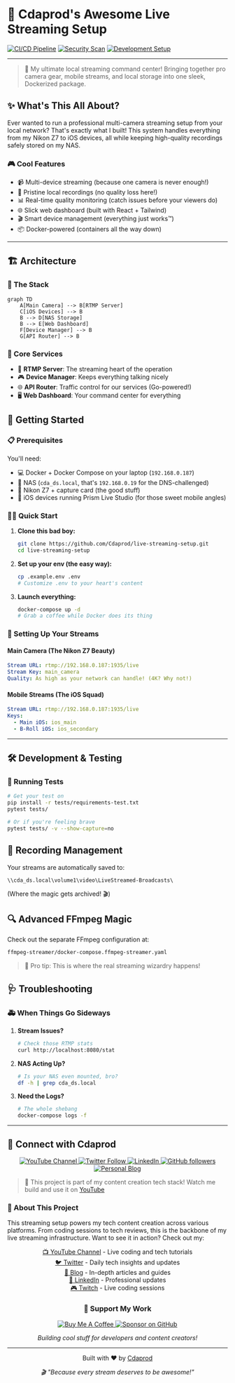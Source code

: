 # 🎥 Cdaprod's Awesome Live Streaming Setup

[![CI/CD Pipeline](https://github.com/Cdaprod/live-streaming-setup/actions/workflows/main.yml/badge.svg)](https://github.com/Cdaprod/live-streaming-setup/actions/workflows/main.yml)
[![Security Scan](https://github.com/Cdaprod/live-streaming-setup/actions/workflows/security.yml/badge.svg)](https://github.com/Cdaprod/live-streaming-setup/actions/workflows/security.yml)
[![Development Setup](https://github.com/Cdaprod/live-streaming-setup/actions/workflows/dev-setup.yml/badge.svg)](https://github.com/Cdaprod/live-streaming-setup/actions/workflows/dev-setup.yml)

---


> 🚀 My ultimate local streaming command center! Bringing together pro camera gear, mobile streams, and local storage into one sleek, Dockerized package.

## ✨ What's This All About?

Ever wanted to run a professional multi-camera streaming setup from your local network? That's exactly what I built! This system handles everything from my Nikon Z7 to iOS devices, all while keeping high-quality recordings safely stored on my NAS.


### 🎮 Cool Features

- 📹 Multi-device streaming (because one camera is never enough!)
- 💾 Pristine local recordings (no quality loss here!)
- 📊 Real-time quality monitoring (catch issues before your viewers do)
- 🌐 Slick web dashboard (built with React + Tailwind)
- 🎬 Smart device management (everything just works™)
- 📦 Docker-powered (containers all the way down)

---

## 🏗 Architecture

### 🔧 The Stack

```mermaid
graph TD
    A[Main Camera] --> B[RTMP Server]
    C[iOS Devices] --> B
    B --> D[NAS Storage]
    B --> E[Web Dashboard]
    F[Device Manager] --> B
    G[API Router] --> B
```

### 🎯 Core Services

- 🚀 **RTMP Server**: The streaming heart of the operation
- 🎮 **Device Manager**: Keeps everything talking nicely
- 🌐 **API Router**: Traffic control for our services (Go-powered!)
- 🖥 **Web Dashboard**: Your command center for everything


## 🚀 Getting Started

### 📋 Prerequisites

You'll need:
- 💻 Docker + Docker Compose on your laptop (`192.168.0.187`)
- 💾 NAS (`cda_ds.local`, that's `192.168.0.19` for the DNS-challenged)
- 📸 Nikon Z7 + capture card (the good stuff)
- 📱 iOS devices running Prism Live Studio (for those sweet mobile angles)

### 🏃‍♂️ Quick Start

1. **Clone this bad boy:**
 
   ```bash
   git clone https://github.com/Cdaprod/live-streaming-setup.git
   cd live-streaming-setup
   ```

2. **Set up your env (the easy way):**
 
   ```bash
   cp .example.env .env
   # Customize .env to your heart's content
   ```

3. **Launch everything:**
 
   ```bash
   docker-compose up -d
   # Grab a coffee while Docker does its thing
   ```

### 🎥 Setting Up Your Streams

#### Main Camera (The Nikon Z7 Beauty)

```yaml
Stream URL: rtmp://192.168.0.187:1935/live
Stream Key: main_camera
Quality: As high as your network can handle! (4K? Why not!)
```

#### Mobile Streams (The iOS Squad)

```yaml
Stream URL: rtmp://192.168.0.187:1935/live
Keys:
  - Main iOS: ios_main
  - B-Roll iOS: ios_secondary
```

---

## 🛠 Development & Testing

### 🧪 Running Tests

```bash
# Get your test on
pip install -r tests/requirements-test.txt
pytest tests/

# Or if you're feeling brave
pytest tests/ -v --show-capture=no
```


## 📝 Recording Management

Your streams are automatically saved to:

```
\\cda_ds.local\volume1\video\LiveStreamed-Broadcasts\
```
(Where the magic gets archived! 🎬)


## 🔍 Advanced FFmpeg Magic

Check out the separate FFmpeg configuration at:

```bash
ffmpeg-streamer/docker-compose.ffmpeg-streamer.yaml
```
> 🎩 Pro tip: This is where the real streaming wizardry happens!


## 🩺 Troubleshooting

### 🚑 When Things Go Sideways

1. **Stream Issues?**
 
   ```bash
   # Check those RTMP stats
   curl http://localhost:8080/stat
   ```

2. **NAS Acting Up?**
 
   ```bash
   # Is your NAS even mounted, bro?
   df -h | grep cda_ds.local
   ```

3. **Need the Logs?**
 
   ```bash
   # The whole shebang
   docker-compose logs -f
   ```

---

## 👋 Connect with Cdaprod

<div align="center">
  <p>
    <a href="https://youtube.com/@Cdaprod">
      <img src="https://img.shields.io/badge/YouTube-FF0000?style=for-the-badge&logo=youtube&logoColor=white" alt="YouTube Channel" />
    </a>
    <a href="https://twitter.com/cdasmktcda">
      <img src="https://img.shields.io/badge/Twitter-1DA1F2?style=for-the-badge&logo=twitter&logoColor=white" alt="Twitter Follow" />
    </a>
    <a href="https://www.linkedin.com/in/cdasmkt">
      <img src="https://img.shields.io/badge/LinkedIn-0077B5?style=for-the-badge&logo=linkedin&logoColor=white" alt="LinkedIn" />
    </a>
    <a href="https://github.com/Cdaprod">
      <img src="https://img.shields.io/badge/GitHub-100000?style=for-the-badge&logo=github&logoColor=white" alt="GitHub followers" />
    </a>
    <a href="https://sanity.cdaprod.dev">
      <img src="https://img.shields.io/badge/Blog-FF5722?style=for-the-badge&logo=blogger&logoColor=white" alt="Personal Blog" />
    </a>
  </p>
</div>

> 🎥 This project is part of my content creation tech stack! Watch me build and use it on [YouTube](https://youtube.com/@Cdaprod)

### 🌟 About This Project

This streaming setup powers my tech content creation across various platforms. From coding sessions to tech reviews, this is the backbone of my live streaming infrastructure. Want to see it in action? Check out my:

<div align="center">
  <p>
    <a href="https://youtube.com/@Cdaprod">📺 YouTube Channel</a> - Live coding and tech tutorials<br>
    <a href="https://twitter.com/cdasmktcda">🐦 Twitter</a> - Daily tech insights and updates<br>
    <a href="https://sanity.cdaprod.dev">📝 Blog</a> - In-depth articles and guides<br>
    <a href="https://www.linkedin.com/in/cdasmkt">💼 LinkedIn</a> - Professional updates<br>
    <a href="https://twitch.tv/cdaproductions">🎮 Twitch</a> - Live coding sessions
  </p>
</div>

<div align="center">
  <h3>🚀 Support My Work</h3>
  <p>
    <a href="https://www.buymeacoffee.com/cdaprod">
      <img src="https://img.shields.io/badge/Buy_Me_A_Coffee-FFDD00?style=for-the-badge&logo=buy-me-a-coffee&logoColor=black" alt="Buy Me A Coffee" />
    </a>
    <a href="https://github.com/sponsors/Cdaprod">
      <img src="https://img.shields.io/badge/sponsor-30363D?style=for-the-badge&logo=GitHub-Sponsors&logoColor=#white" alt="Sponsor on GitHub" />
    </a>
  </p>
  
  <p><em>Building cool stuff for developers and content creators!</em></p>
</div>

---

<div align="center">
  <p>Built with ❤️ by <a href="https://github.com/Cdaprod">Cdaprod</a></p>
  <p><em>🎬 "Because every stream deserves to be awesome!"</em></p>
</div>